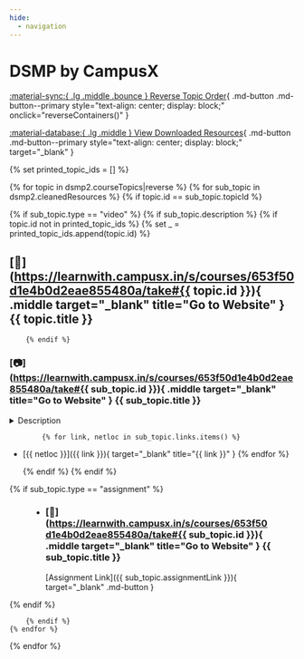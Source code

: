 ```yaml
---
hide:
  - navigation
---
```


# DSMP by CampusX

<style>
article > h1 { display: none; }
</style>

<div class="grid" markdown>

[:material-sync:{ .lg .middle .bounce } Reverse Topic Order](#){ .md-button .md-button--primary style="text-align: center; display: block;" onclick="reverseContainers()" }

[:material-database:{ .lg .middle } View Downloaded Resources](https://github.com/arv-anshul/campusx/tree/main/resources/DSMP "Resources downloaded as files on GitHub"){ .md-button .md-button--primary style="text-align: center; display: block;" target="_blank" }

</div>

<article id="resourceContainer" markdown>
{% set printed_topic_ids = [] %}

{% for topic in dsmp2.courseTopics|reverse %}
    {% for sub_topic in dsmp2.cleanedResources %}
        {% if topic.id == sub_topic.topicId %}

{% if sub_topic.type == "video" %}
    {% if sub_topic.description %}
        {% if topic.id not in printed_topic_ids %}
            {% set _ = printed_topic_ids.append(topic.id) %}
<section class="hi" markdown>

## [:bookmark:](https://learnwith.campusx.in/s/courses/653f50d1e4b0d2eae855480a/take#{{ topic.id }}){ .middle target="_blank" title="Go to Website" } **{{ topic.title }}**
        {% endif %}

### [:camera:](https://learnwith.campusx.in/s/courses/653f50d1e4b0d2eae855480a/take#{{ sub_topic.id }}){ .middle target="_blank" title="Go to Website" } {{ sub_topic.title }}

<details style="border-color: #448aff33;">
    <summary>Description</summary>
    <div style="font-family: monospace;">
    {{ sub_topic.description }}
    </div>
</details>

            {% for link, netloc in sub_topic.links.items() %}
- [{{ netloc }}]({{ link }}){ target="_blank" title="{{ link }}" }
            {% endfor %}

    {% endif %}
{% endif %}

{% if sub_topic.type == "assignment" %}

<figure style="min-width: 35%" markdown>
<div class="grid cards" markdown>

- ### [:memo:](https://learnwith.campusx.in/s/courses/653f50d1e4b0d2eae855480a/take#{{ sub_topic.id }}){ .middle target="_blank" title="Go to Website" } {{ sub_topic.title }}

    [Assignment Link]({{ sub_topic.assignmentLink }}){ target="_blank" .md-button }

</div>
</figure>

{% endif %}

        {% endif %}
    {% endfor %}
</section>
{% endfor %}
</article>

<script>
    function reverseContainers() {
        var container1 = document.getElementById('resourceContainer');
        var container2 = document.querySelector(
            'div.md-sidebar.md-sidebar--secondary > div > div > nav > ul'
        );
        reverseChildren(container1);
        reverseChildren(container2);
    }

    function reverseChildren(container) {
        var children = Array.from(container.children);
        children.reverse();
        container.innerHTML = '';
        children.forEach(function(child) {
            container.appendChild(child);
        });
    }
</script>
